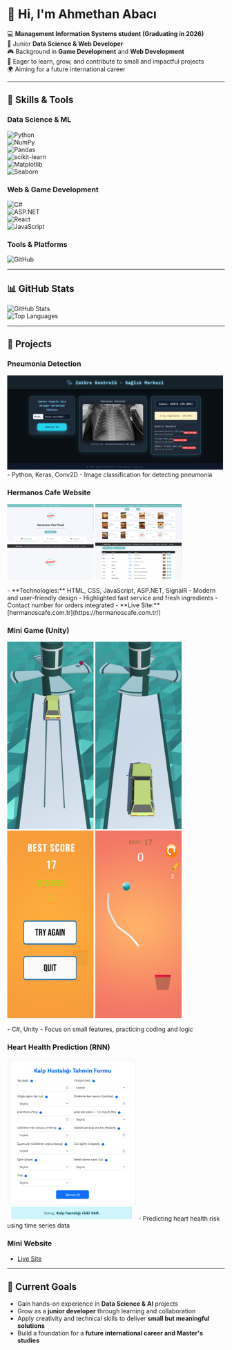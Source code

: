 # 👋 Hi, I'm Ahmethan Abacı

💻 **Management Information Systems student (Graduating in 2026)**  
🌱 Junior **Data Science & Web Developer**  
🎮 Background in **Game Development** and **Web Development**  
🚀 Eager to learn, grow, and contribute to small and impactful projects  
🌍 Aiming for a future international career 

---

## 🔧 Skills & Tools

### Data Science & ML
![Python](https://img.shields.io/badge/Python-3776AB?style=for-the-badge&logo=python&logoColor=white)  
![NumPy](https://img.shields.io/badge/NumPy-013243?style=for-the-badge&logo=numpy&logoColor=white)  
![Pandas](https://img.shields.io/badge/Pandas-150458?style=for-the-badge&logo=pandas&logoColor=white)  
![scikit-learn](https://img.shields.io/badge/scikit--learn-F7931E?style=for-the-badge&logo=scikit-learn&logoColor=white)  
![Matplotlib](https://img.shields.io/badge/Matplotlib-11557c?style=for-the-badge&logo=plotly&logoColor=white)  
![Seaborn](https://img.shields.io/badge/Seaborn-3182bd?style=for-the-badge&logo=python&logoColor=white)

### Web & Game Development
![C#](https://img.shields.io/badge/C%23-239120?style=for-the-badge&logo=c-sharp&logoColor=white)  
![ASP.NET](https://img.shields.io/badge/ASP.NET-512BD4?style=for-the-badge&logo=.net&logoColor=white)  
![React](https://img.shields.io/badge/React-20232A?style=for-the-badge&logo=react&logoColor=61DAFB)  
![JavaScript](https://img.shields.io/badge/JavaScript-F7DF1E?style=for-the-badge&logo=javascript&logoColor=black)

### Tools & Platforms
![GitHub](https://img.shields.io/badge/GitHub-181717?style=for-the-badge&logo=github&logoColor=white)

---

## 📊 GitHub Stats
![GitHub Stats](https://github-readme-stats.vercel.app/api?username=AhmethanAbaci&show_icons=true&theme=tokyonight)  
![Top Languages](https://github-readme-stats.vercel.app/api/top-langs/?username=AhmethanAbaci&layout=compact&theme=tokyonight)

---

## 💼 Projects

### Pneumonia Detection
<img src="images/Pneumonia_detection.png" width="500px" alt="Pneumonia Detection"/>
- Python, Keras, Conv2D  
- Image classification for detecting pneumonia  

### Hermanos Cafe Website
<p float="left">
  <img src="images/cafe.png" width="200px" alt="Hermanos Cafe"/>
  <img src="images/cafe2.png" width="200px" alt="Hermanos Cafe"/>
  <img src="images/cafe3.png" width="200px" alt="Hermanos Cafe"/>
  <img src="images/cafe4.png" width="200px" alt="Hermanos Cafe"/>
</p>
- **Technologies:** HTML, CSS, JavaScript, ASP.NET, SignalR  
- Modern and user-friendly design  
- Highlighted fast service and fresh ingredients  
- Contact number for orders integrated  
- **Live Site:** [hermanoscafe.com.tr](https://hermanoscafe.com.tr/)

### Mini Game (Unity)
<p float="left">
  <img src="images/CarParking.jpg" width="200px" alt="Mini Game 1"/>
  <img src="images/CarParking2.jpg" width="200px" alt="Mini Game 2"/>
  <img src="images/draw_basketball.jpg" width="200px" alt="Mini Game 3"/>
  <img src="images/draw_basketball2.jpg" width="200px" alt="Mini Game 4"/>
</p>
- C#, Unity  
- Focus on small features, practicing coding and logic  

### Heart Health Prediction (RNN)
<img src="images/heart_health.png" width="300px" alt="Heart Health RNN"/>
<img src="images/hearthealth2.png" width="300px" alt="Heart Health RNN"/>
- Predicting heart health risk using time series data  

### Mini Website
- [Live Site](https://ahmethanabaci.netlify.app/)

---

## 🎯 Current Goals
- Gain hands-on experience in **Data Science & AI** projects  
- Grow as a **junior developer** through learning and collaboration  
- Apply creativity and technical skills to deliver **small but meaningful solutions**  
- Build a foundation for a **future international career and Master's studies**
